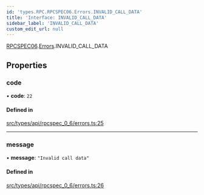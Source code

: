 ```yaml
---
id: 'types.RPC.RPCSPEC06.Errors.INVALID_CALL_DATA'
title: 'Interface: INVALID_CALL_DATA'
sidebar_label: 'INVALID_CALL_DATA'
custom_edit_url: null
---
```


[RPCSPEC06](../namespaces/types.RPC.RPCSPEC06.md).[Errors](../namespaces/types.RPC.RPCSPEC06.Errors.md).INVALID_CALL_DATA

## Properties

### code

• **code**: `22`

#### Defined in

[src/types/api/rpcspec_0_6/errors.ts:25](https://github.com/starknet-io/starknet.js/blob/v6.24.1/src/types/api/rpcspec_0_6/errors.ts#L25)

---

### message

• **message**: `"Invalid call data"`

#### Defined in

[src/types/api/rpcspec_0_6/errors.ts:26](https://github.com/starknet-io/starknet.js/blob/v6.24.1/src/types/api/rpcspec_0_6/errors.ts#L26)

